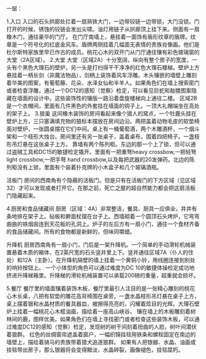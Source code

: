 一层：

1.入口
入口的石头拱廊处拦着一扇熟铁大门，一边带铰链一边带锁，大门没锁。门打开的时候，锈蚀的铰链会发出尖啸。油灯用链子从拱廊顶上挂下来。侧面有一扇橡木门，通往豪华的门厅。
在门厅南墙上，悬挂着一面饰有盾形纹章的盾牌。纹章是一个符号化的红底金风车。盾牌两侧挂着几幅面无表情的贵族肖像画。他们是杜尔斯特家族里早已作古的成员。桃花心木的双开门从门厅通往镶有彩色玻璃窗的大堂（2A区域）。
2.大堂
大堂（区域2A）十分宽阔，纵向有整个房子的宽度，一头有个黑色大理石的壁炉，另一头是打扫得干干净净的红色大理石楼梯。壁炉上方悬挂着一柄长剑（非魔法物品），剑柄上装饰着风车浮雕。木头镶嵌的墙壁上雕刻着华美的图案，有葡萄藤、花朵、水泽女仙和半羊人。如果角色们在墙上搜索密门或者检查浮雕，通过一个DC12的感知（觉察）检定，可以看见巨蛇和骷髅图案隐藏在墙面的设计中。这些装饰性的镶版一路沿着盘旋楼梯向上通往二楼。
区域2B是一个衣帽间，里面有几件黑色的外套挂在墙面的钩子上。一顶大礼帽端坐在高处的架子上。
3.狼巢
这间橡木装饰的房间看起来像个猎人的窝点，一个牡鹿头挂在壁炉上方，三只塞满填充物的狼标本摆放在房间边沿。两把盖着动物毛皮的软垫椅面对壁炉，一张圆桌摆在它们中间。桌上有一桶葡萄酒，两个木雕酒杯，一个烟斗架和一个枝形大烛台。房间里还有另一张桌子，盖着桌布，围着四把椅子。一盏枝形吊灯悬在这张桌子上方。
靠墙有两个陈列柜。东边的那一个上了锁，但可以通过盗贼工具和DC15的敏捷检定撬开。里面有一把重弩heavy crossbow,一把轻弩 light crossbow,一把手弩 hand crossbow,以及每把武器的20发弹药。北边的陈列柜没有上锁，里面有个装着扑克牌的小木盒子和几个玻璃酒瓶。

活板门
房间的西南角有个隐蔽的活板门。但是只有在活板门的下方区域（见区域32）才可以发现或者打开它。在那之前，死亡之屋的超自然能力都会把这扇活板门隐藏起来。

4.厨房和食品储藏间
厨房（区域：4A）非常整洁，餐具、厨具一应俱全，井井有条地排在架子上。砧板和擀面杖摆在台子上。西墙砌着一个圆顶石头烤炉，它弯弯曲曲的铁烟囱连到天花板的孔洞上。炉子的左后方有一扇小门，通往一个食材齐备的食品储藏间。所有的食物都是新鲜的，但味同嚼蜡。

升降机
厨房西南角有一扇小门，门后是一架升降机。一个简单的手动滑轮机械装置悬着木质的箱体，在2英尺宽的石头竖井里上下。竖井通往区域7A（仆人的住处）和12A（主卧）。在升降机隔壁的墙上挂着一个黄铜小铃，用线圈连接到别处的响铃按钮上。
一个小体型的角色可以通过难度为DC 10的敏捷体操检定成功地挤进升降梯箱里。升降梯的滑轮机械装置可以承载200磅的重量，超重就会损坏。

5.餐厅
餐厅里的墙面镶着装饰木板，餐厅里最引人注目的是一张精心雕刻的桃花心木长桌，八把有软垫的雕花高背椅围在桌旁，一盏水晶枝形吊灯悬在桌子上方，桌上摆着银和水晶材质的餐具器皿，被擦得亮亮的，闪耀着炫目的光辉。大理石壁炉上挂着一幅桃花心木框油画，描绘着一座高山峡谷。
镶在墙上的木板雕刻着树林间的鹿，图样优美。如果角色们在墙上寻找密门或者检查这些装饰木板，可以通过难度DC12的感知（觉察）检定，发现树的树干间刻着扭曲的人脸，树叶间潜伏着狼群。
红色的丝绸窗帘遮盖着窗户，一幅织锦挂毯用铁条和螺栓固定在南边的墙壁上，描绘着骑马的贵族带着猎犬追逐狼群。
如果有人把银器、水晶、油画或挂毯带出房子，那么银器将会变得黯淡，水晶碎裂，画像褪色，挂毯腐朽。